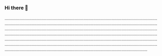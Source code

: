 ### Hi there 👋

............................................................................................................................................................................................................................................................................................................................................................................................................................................................................................................................................................................................................................................................................................................................................................................................................................................................................................